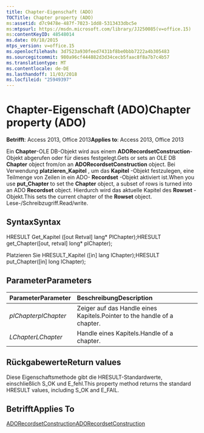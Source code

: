 ```yaml
---
title: Chapter-Eigenschaft (ADO)
TOCTitle: Chapter property (ADO)
ms:assetid: d7c9478e-487f-7023-1dd8-5313433dbc5e
ms:mtpsurl: https://msdn.microsoft.com/library/JJ250085(v=office.15)
ms:contentKeyID: 48548014
ms.date: 09/18/2015
mtps_version: v=office.15
ms.openlocfilehash: 3d7523a930feed7431bf8be0bbb7222a4b305483
ms.sourcegitcommit: 980a96cf444882d3d34cecb5faac8f8a7b7c4b57
ms.translationtype: MT
ms.contentlocale: de-DE
ms.lasthandoff: 11/03/2018
ms.locfileid: "25949397"
---
```

# <a name="chapter-property-ado"></a><span data-ttu-id="9e194-102">Chapter-Eigenschaft (ADO)</span><span class="sxs-lookup"><span data-stu-id="9e194-102">Chapter property (ADO)</span></span>

<span data-ttu-id="9e194-103">**Betrifft**: Access 2013, Office 2013</span><span class="sxs-lookup"><span data-stu-id="9e194-103">**Applies to**: Access 2013, Office 2013</span></span>
 
<span data-ttu-id="9e194-104">Ein **Chapter**-OLE DB-Objekt wird aus einem **ADORecordsetConstruction**-Objekt abgerufen oder für dieses festgelegt.</span><span class="sxs-lookup"><span data-stu-id="9e194-104">Gets or sets an OLE DB **Chapter** object from/on an **ADORecordsetConstruction** object.</span></span> <span data-ttu-id="9e194-105">Bei Verwendung **platzieren\_Kapitel** , um das **Kapitel** -Objekt festzulegen, eine Teilmenge von Zeilen in ein ADO- **Recordset** -Objekt aktiviert ist.</span><span class="sxs-lookup"><span data-stu-id="9e194-105">When you use **put\_Chapter** to set the **Chapter** object, a subset of rows is turned into an ADO **Recordset** object.</span></span> <span data-ttu-id="9e194-106">Hierdurch wird das aktuelle Kapitel des **Rowset** -Objekt.</span><span class="sxs-lookup"><span data-stu-id="9e194-106">This sets the current chapter of the **Rowset** object.</span></span> <span data-ttu-id="9e194-107">Lese-/Schreibzugriff.</span><span class="sxs-lookup"><span data-stu-id="9e194-107">Read/write.</span></span>

## <a name="syntax"></a><span data-ttu-id="9e194-108">Syntax</span><span class="sxs-lookup"><span data-stu-id="9e194-108">Syntax</span></span>

<span data-ttu-id="9e194-109">HRESULT Get\_Kapitel (\[out Retval\] lang\* PlChapter);</span><span class="sxs-lookup"><span data-stu-id="9e194-109">HRESULT get\_Chapter(\[out, retval\] long\* plChapter);</span></span>

<span data-ttu-id="9e194-110">Platzieren Sie HRESULT\_Kapitel (\[in\] lang lChapter);</span><span class="sxs-lookup"><span data-stu-id="9e194-110">HRESULT put\_Chapter(\[in\] long lChapter);</span></span>

## <a name="parameters"></a><span data-ttu-id="9e194-111">Parameter</span><span class="sxs-lookup"><span data-stu-id="9e194-111">Parameters</span></span>

|<span data-ttu-id="9e194-112">Parameter</span><span class="sxs-lookup"><span data-stu-id="9e194-112">Parameter</span></span>|<span data-ttu-id="9e194-113">Beschreibung</span><span class="sxs-lookup"><span data-stu-id="9e194-113">Description</span></span>|
|:--------|:----------|
|<span data-ttu-id="9e194-114">*plChapter*</span><span class="sxs-lookup"><span data-stu-id="9e194-114">*plChapter*</span></span> |<span data-ttu-id="9e194-115">Zeiger auf das Handle eines Kapitels.</span><span class="sxs-lookup"><span data-stu-id="9e194-115">Pointer to the handle of a chapter.</span></span>|
|<span data-ttu-id="9e194-116">*LChapter*</span><span class="sxs-lookup"><span data-stu-id="9e194-116">*LChapter*</span></span> |<span data-ttu-id="9e194-117">Handle eines Kapitels.</span><span class="sxs-lookup"><span data-stu-id="9e194-117">Handle of a chapter.</span></span>|

## <a name="return-values"></a><span data-ttu-id="9e194-118">Rückgabewerte</span><span class="sxs-lookup"><span data-stu-id="9e194-118">Return values</span></span>

<span data-ttu-id="9e194-119">Diese Eigenschaftsmethode gibt die HRESULT-Standardwerte, einschließlich S\_OK und E\_fehl.</span><span class="sxs-lookup"><span data-stu-id="9e194-119">This property method returns the standard HRESULT values, including S\_OK and E\_FAIL.</span></span>

## <a name="applies-to"></a><span data-ttu-id="9e194-120">Betrifft</span><span class="sxs-lookup"><span data-stu-id="9e194-120">Applies To</span></span>

[<span data-ttu-id="9e194-121">ADORecordsetConstruction</span><span class="sxs-lookup"><span data-stu-id="9e194-121">ADORecordsetConstruction</span></span>](adorecordsetconstruction-interface-ado.md)

